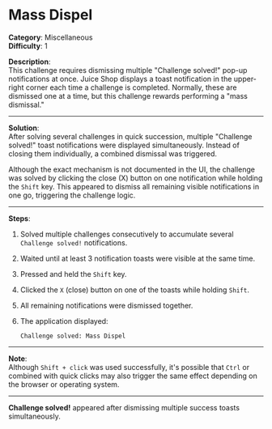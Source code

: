 # Mass Dispel

**Category**: Miscellaneous  
**Difficulty**: 1

**Description**:  
This challenge requires dismissing multiple "Challenge solved!" pop-up notifications at once. Juice Shop displays a toast notification in the upper-right corner each time a challenge is completed. Normally, these are dismissed one at a time, but this challenge rewards performing a "mass dismissal."

---

**Solution**:  
After solving several challenges in quick succession, multiple "Challenge solved!" toast notifications were displayed simultaneously. Instead of closing them individually, a combined dismissal was triggered.

Although the exact mechanism is not documented in the UI, the challenge was solved by clicking the close (X) button on one notification while holding the `Shift` key. This appeared to dismiss all remaining visible notifications in one go, triggering the challenge logic.

---

**Steps**:

1. Solved multiple challenges consecutively to accumulate several `Challenge solved!` notifications.

2. Waited until at least 3 notification toasts were visible at the same time.

3. Pressed and held the `Shift` key.

4. Clicked the `X` (close) button on one of the toasts while holding `Shift`.

5. All remaining notifications were dismissed together.

6. The application displayed:
   
   ```
   Challenge solved: Mass Dispel
   ```

---

**Note**:  
Although `Shift + click` was used successfully, it's possible that `Ctrl` or  combined with quick clicks may also trigger the same effect depending on the browser or operating system.

---

**Challenge solved!** appeared after dismissing multiple success toasts simultaneously.
